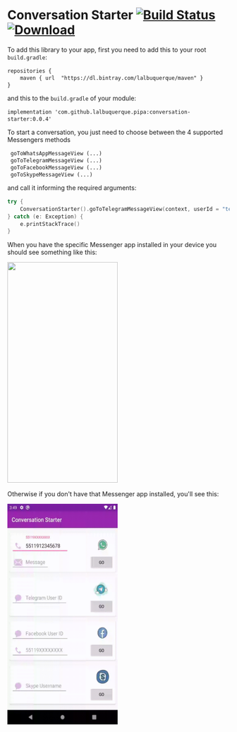 # Conversation Starter [![Build Status](https://travis-ci.com/lalbuquerque/conversation-starter.svg?branch=master)](https://travis-ci.com/lalbuquerque/conversation-starter) [ ![Download](https://api.bintray.com/packages/lalbuquerque/maven/com.github.lalbuquerque.pipa%3Aconversation-starter/images/download.svg) ](https://bintray.com/lalbuquerque/maven/com.github.lalbuquerque.pipa%3Aconversation-starter/_latestVersion)

To add this library to your app, first you need to add this to your root `build.gradle`:

```
repositories {  
    maven { url  "https://dl.bintray.com/lalbuquerque/maven" }  
}
```

and this to the `build.gradle` of your module:

```
implementation 'com.github.lalbuquerque.pipa:conversation-starter:0.0.4'
```


To start a conversation, you just need to choose between the 4 supported Messengers methods
```
 goToWhatsAppMessageView (...)
 goToTelegramMessageView (...)
 goToFacebookMessageView (...)
 goToSkypeMessageView (...)
```

and call it informing the required arguments:

```kotlin
try {
    ConversationStarter().goToTelegramMessageView(context, userId = "tecnoblog")
} catch (e: Exception) {
    e.printStackTrace()
} 
```

When you have the specific Messenger app installed in your device you should see something like this:

<img src="gif-telegram-tecnoblog.gif" width="250" height="500"/>

Otherwise if you don't have that Messenger app installed, you'll see this:

<img src="gif-whatsapp-playstore.gif" width="250" height="500"/>